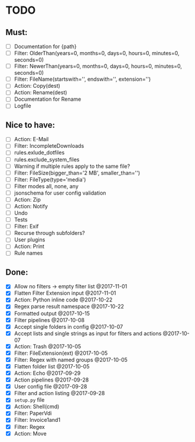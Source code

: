 # TODO

## Must:

- [ ] Documentation for {path}
- [ ] Filter: OlderThan(years=0, months=0, days=0, hours=0, minutes=0, seconds=0)
- [ ] Filter: NewerThan(years=0, months=0, days=0, hours=0, minutes=0, seconds=0)
- [ ] Filter: FileName(startswith='', endswith='', extension='')
- [ ] Action: Copy(dest)
- [ ] Action: Rename(dest)
- [ ] Documentation for Rename
- [ ] Logfile

## Nice to have:

- [ ] Action: E-Mail
- [ ] Filter: IncompleteDownloads
- [ ] rules.exlude_dotfiles
- [ ] rules.exclude_system_files
- [ ] Warning if multiple rules apply to the same file?
- [ ] Filter: FileSize(bigger_than='2 MB', smaller_than='')
- [ ] Filter: FileType(type='media')
- [ ] Filter modes all, none, any
- [ ] jsonschema for user config validation
- [ ] Action: Zip
- [ ] Action: Notify
- [ ] Undo
- [ ] Tests
- [ ] Filter: Exif
- [ ] Recurse through subfolders?
- [ ] User plugins
- [ ] Action: Print
- [ ] Rule names

## Done:

- [x] Allow no filters -> empty filter list @2017-11-01
- [x] Flatten Filter Extension input @2017-11-01
- [x] Action: Python inline code @2017-10-22
- [x] Regex parse result namespace @2017-10-22
- [x] Formatted output @2017-10-15
- [x] Filter pipelines @2017-10-08
- [x] Accept single folders in config @2017-10-07
- [x] Accept lists and single strings as input for filters and actions @2017-10-07
- [x] Action: Trash @2017-10-05
- [x] Filter: FileExtension(ext) @2017-10-05
- [x] Filter: Regex with named groups @2017-10-05
- [x] Flatten folder list @2017-10-05
- [x] Action: Echo @2017-09-29
- [x] Action pipelines @2017-09-28
- [x] User config file @2017-09-28
- [x] Filter and action listing @2017-09-28
- [x] `setup.py` file
- [x] Action: Shell(cmd)
- [x] Filter: PaperVdi
- [x] Filter: Invoice1and1
- [x] Filter: Regex
- [x] Action: Move
